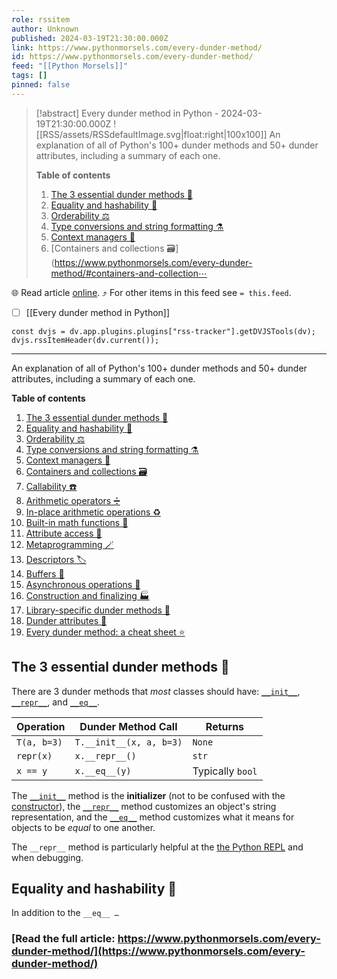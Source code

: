 ```yaml
---
role: rssitem
author: Unknown
published: 2024-03-19T21:30:00.000Z
link: https://www.pythonmorsels.com/every-dunder-method/
id: https://www.pythonmorsels.com/every-dunder-method/
feed: "[[Python Morsels]]"
tags: []
pinned: false
---
```


> [!abstract] Every dunder method in Python - 2024-03-19T21:30:00.000Z
> ![[RSS/assets/RSSdefaultImage.svg|float:right|100x100]] An explanation of all of Python's 100+ dunder methods and 50+ dunder attributes, including a summary of each one.
> 
> **Table of contents**
> 
> 1. [The 3 essential dunder methods 🔑](https://www.pythonmorsels.com/every-dunder-method/#the-3-essential-dunder-methods)
> 2. [Equality and hashability 🟰](https://www.pythonmorsels.com/every-dunder-method/#equality-and-hashability)
> 3. [Orderability ⚖️](https://www.pythonmorsels.com/every-dunder-method/#orderability)
> 4. [Type conversions and string formatting ⚗️](https://www.pythonmorsels.com/every-dunder-method/#type-conversions-and-string-formatting)
> 5. [Context managers 🚪](https://www.pythonmorsels.com/every-dunder-method/#context-managers)
> 6. [Containers and collections 🗃️](https://www.pythonmorsels.com/every-dunder-method/#containers-and-collection⋯

🌐 Read article [online](https://www.pythonmorsels.com/every-dunder-method/). ⤴ For other items in this feed see `= this.feed`.

- [ ] [[Every dunder method in Python]]

~~~dataviewjs
const dvjs = dv.app.plugins.plugins["rss-tracker"].getDVJSTools(dv);
dvjs.rssItemHeader(dv.current());
~~~

- - -
An explanation of all of Python's 100+ dunder methods and 50+ dunder attributes, including a summary of each one.

**Table of contents**

1. [The 3 essential dunder methods 🔑](https://www.pythonmorsels.com/every-dunder-method/#the-3-essential-dunder-methods)
2. [Equality and hashability 🟰](https://www.pythonmorsels.com/every-dunder-method/#equality-and-hashability)
3. [Orderability ⚖️](https://www.pythonmorsels.com/every-dunder-method/#orderability)
4. [Type conversions and string formatting ⚗️](https://www.pythonmorsels.com/every-dunder-method/#type-conversions-and-string-formatting)
5. [Context managers 🚪](https://www.pythonmorsels.com/every-dunder-method/#context-managers)
6. [Containers and collections 🗃️](https://www.pythonmorsels.com/every-dunder-method/#containers-and-collections)
7. [Callability ☎️](https://www.pythonmorsels.com/every-dunder-method/#callability)
8. [Arithmetic operators ➗](https://www.pythonmorsels.com/every-dunder-method/#arithmetic-operators)
9. [In-place arithmetic operations ♻️](https://www.pythonmorsels.com/every-dunder-method/#in-place-arithmetic-operations)
10. [Built-in math functions 🧮](https://www.pythonmorsels.com/every-dunder-method/#built-in-math-functions)
11. [Attribute access 📜](https://www.pythonmorsels.com/every-dunder-method/#attribute-access)
12. [Metaprogramming 🪄](https://www.pythonmorsels.com/every-dunder-method/#metaprogramming)
13. [Descriptors 🏷️](https://www.pythonmorsels.com/every-dunder-method/#descriptors)
14. [Buffers 💾](https://www.pythonmorsels.com/every-dunder-method/#buffers)
15. [Asynchronous operations 🤹](https://www.pythonmorsels.com/every-dunder-method/#asynchronous-operations)
16. [Construction and finalizing 🏭](https://www.pythonmorsels.com/every-dunder-method/#construction-and-finalizing)
17. [Library-specific dunder methods 🧰](https://www.pythonmorsels.com/every-dunder-method/#library-specific-dunder-methods)
18. [Dunder attributes 📇](https://www.pythonmorsels.com/every-dunder-method/#dunder-attributes)
19. [Every dunder method: a cheat sheet ⭐](https://www.pythonmorsels.com/every-dunder-method/#cheat-sheet)

## The 3 essential dunder methods 🔑

There are 3 dunder methods that _most_ classes should have: [`__init__`](https://www.pythonmorsels.com/what-is-init/), [`__repr__`](https://www.pythonmorsels.com/customizing-string-representation-your-objects/), and [`__eq__`](https://www.pythonmorsels.com/overloading-equality-in-python/).

|Operation|Dunder Method Call|Returns|
|---|---|---|
|`T(a, b=3)`|`T.__init__(x, a, b=3)`|`None`|
|`repr(x)`|`x.__repr__()`|`str`|
|`x == y`|`x.__eq__(y)`|Typically `bool`|

The [`__init__`](https://www.pythonmorsels.com/what-is-init/) method is the **initializer** (not to be confused with the [constructor](#construction-and-finalizing)), the [`__repr__`](https://www.pythonmorsels.com/customizing-string-representation-your-objects/) method customizes an object's string representation, and the [`__eq__`](https://www.pythonmorsels.com/overloading-equality-in-python/) method customizes what it means for objects to be _equal_ to one another.

The `__repr__` method is particularly helpful at the [the Python REPL](https://www.pythonmorsels.com/using-the-python-repl/) and when debugging.

## Equality and hashability 🟰

In addition to the `__eq__ …`

### [Read the full article: https://www.pythonmorsels.com/every-dunder-method/](https://www.pythonmorsels.com/every-dunder-method/)
